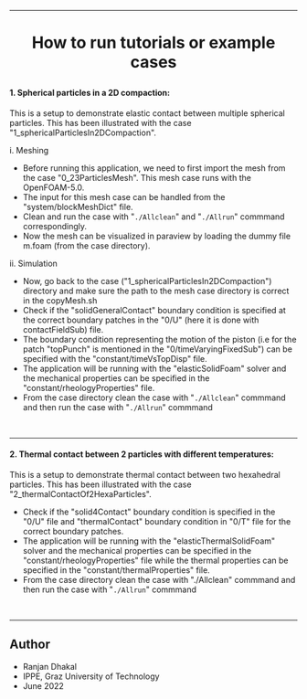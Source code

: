 <hr>

<h1><p align="center"> How to run tutorials or example cases 
</p></h1>	



#### 1. Spherical particles in a 2D compaction:
   This is a setup to demonstrate elastic contact between multiple spherical 
particles. This has been illustrated with the case 
"1_sphericalParticlesIn2DCompaction".

i. Meshing
 - Before running this application, we need to first import the mesh from the case "0_23ParticlesMesh". 
This mesh case runs with the OpenFOAM-5.0.
 - The input for this mesh case can be handled from the "system/blockMeshDict" file.
 - Clean and run the case with "`./Allclean`" and "`./Allrun`" commmand correspondingly.
 - Now the mesh can be visualized in paraview by loading the dummy file m.foam 
(from the case directory).

 

ii. Simulation
 - Now, go back to the case ("1_sphericalParticlesIn2DCompaction") directory 
and make sure the path to the mesh case directory is correct in the copyMesh.sh 
 - Check if the "solidGeneralContact" boundary condition is specified at the 
correct boundary patches in the "0/U" (here it is done with contactFieldSub) file.
 - The boundary condition representing the motion of the piston (i.e for the 
patch "topPunch" is mentioned in the "0/timeVaryingFixedSub") can be  specified 
with the "constant/timeVsTopDisp" file.   
 - The application will be running with the "elasticSolidFoam" solver and the 
mechanical properties can be specified in the "constant/rheologyProperties" 
file.
 - From the case directory clean the case with "`./Allclean`" commmand and then 
run the case with "`./Allrun`" commmand

<br/>
<hr>  

#### 2. Thermal contact between 2 particles with different temperatures: 
   This is a setup to demonstrate thermal contact between two hexahedral 
particles. This has been illustrated with the case 
"2_thermalContactOf2HexaParticles".  
 - Check if the "solid4Contact" boundary condition is specified in the "0/U" file 
and "thermalContact" boundary condition in "0/T" file for the correct boundary 
patches.    
 - The application will be running with the "elasticThermalSolidFoam" solver 
and the mechanical properties can be specified in the 
"constant/rheologyProperties" file while the thermal properties can be 
specified in the "constant/thermalProperties" file.
 - From the case directory clean the case with "./Allclean" commmand and then 
run the case with "`./Allrun`" commmand

<br/>
<hr>  


Author
------------------

- Ranjan Dhakal 
- IPPE, Graz University of Technology 
- June 2022
